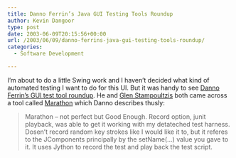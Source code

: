 ```yaml
---
title: Danno Ferrin’s Java GUI Testing Tools Roundup
author: Kevin Dangoor
type: post
date: 2003-06-09T20:15:56+00:00
url: /2003/06/09/danno-ferrins-java-gui-testing-tools-roundup/
categories:
  - Software Development

---
```

I&#8217;m about to do a little Swing work and I haven&#8217;t decided what kind of automated testing I want to do for this UI. But it was handy to see [Danno Ferrin&#8217;s GUI test tool roundup][1]. He and [Glen Stampoultzis][2] both came across a tool called [Marathon][3] which Danno describes thusly:

> Marathon &#8211; not perfect but Good Enough. Record option, junit playback, was able to get it working with my detateched test harness. Dosen&#8217;t record random key strokes like I would like it to, but it referes to the JComponents principally by the setName(&#8230;) value you gave to it. It uses Jython to record the test and play back the test script.

 [1]: http://freeroller.net/page/shemnon/20030114#automated_gui_testing "Danno Ferrin's Inst.Ant Web Log"
 [2]: http://www.freeroller.net/page/gstamp/20030112
 [3]: http://marathonman.sourceforge.net/